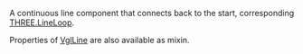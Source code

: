 A continuous line component that connects back to the start,
corresponding [THREE.LineLoop](https://threejs.org/docs/index.html#api/objects/LineLoop).

Properties of [VglLine](vgl-line) are also available as mixin. 

